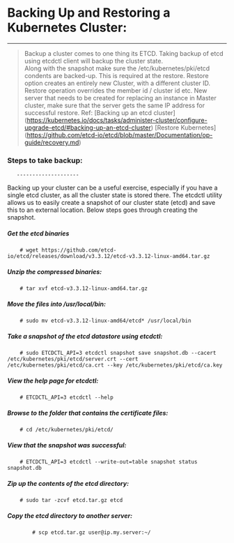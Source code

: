 #  Backing Up and Restoring a Kubernetes Cluster:
  ---------------------------------------------
  > Backup a cluster comes to one thing its ETCD. 
  > Taking backup of etcd using etcdctl client will backup the cluster state.  
  > Along with the snapshot make sure the /etc/kubernetes/pki/etcd condents are backed-up. This is required at the restore. 
  > Restore option creates an entirely new Cluster, with a different cluster ID. Restore operation overrides the member id / cluster id etc. 
  > New server that needs to be created for replacing an instance in Master cluster, make sure that the server gets the same IP address for successful restore. 
  Ref: [Backing up an etcd cluster] (https://kubernetes.io/docs/tasks/administer-cluster/configure-upgrade-etcd/#backing-up-an-etcd-cluster)
       [Restore Kubernetes] (https://github.com/etcd-io/etcd/blob/master/Documentation/op-guide/recovery.md)
    
###    Steps to take backup:
       --------------------
 Backing up your cluster can be a useful exercise, especially if you have a single etcd cluster, as all the cluster state is stored there. The etcdctl utility allows us to easily create a snapshot of our cluster state (etcd) and save this to an external location. Below steps goes through creating the snapshot.

##### Get the etcd binaries
```
    # wget https://github.com/etcd-io/etcd/releases/download/v3.3.12/etcd-v3.3.12-linux-amd64.tar.gz
```
#####    Unzip the compressed binaries:
```
    # tar xvf etcd-v3.3.12-linux-amd64.tar.gz
```
#####    Move the files into /usr/local/bin:
```
    # sudo mv etcd-v3.3.12-linux-amd64/etcd* /usr/local/bin
```
#####    Take a snapshot of the etcd datastore using etcdctl:
```
    # sudo ETCDCTL_API=3 etcdctl snapshot save snapshot.db --cacert /etc/kubernetes/pki/etcd/server.crt --cert /etc/kubernetes/pki/etcd/ca.crt --key /etc/kubernetes/pki/etcd/ca.key
```
#####    View the help page for etcdctl:
```
    # ETCDCTL_API=3 etcdctl --help
```
#####    Browse to the folder that contains the certificate files:
```
    # cd /etc/kubernetes/pki/etcd/
```
#####    View that the snapshot was successful:
```
    # ETCDCTL_API=3 etcdctl --write-out=table snapshot status snapshot.db
```
#####    Zip up the contents of the etcd directory:
```
    # sudo tar -zcvf etcd.tar.gz etcd
```
#####    Copy the etcd directory to another server:
```
        # scp etcd.tar.gz user@ip.my.server:~/
```
